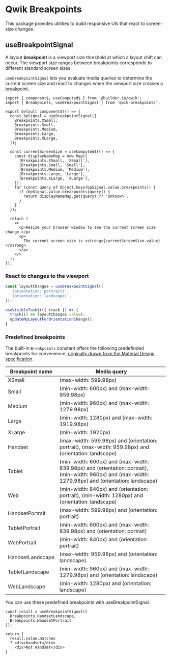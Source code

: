 # Qwik Breakpoints

This package provides utilities to build responsive UIs that react to screen-size changes.

## useBreakpointSignal

A layout **breakpoint** is a viewport size threshold at which a layout shift can occur. The viewport size ranges between breakpoints corresponde to different standard screen sizes.

`useBreakpointSignal` lets you evaluate media queries to determine the current screen size and react to changes when the viewport size crosses a breakpoint.

```tsx
import { component$, useComputed$ } from '@builder.io/qwik';
import { Breakpoints, useBreakpointSignal } from 'qwik-breakpoints';

export default component$(() => {
  const bpSignal = useBreakpointSignal([
    Breakpoints.XSmall,
    Breakpoints.Small,
    Breakpoints.Medium,
    Breakpoints.Large,
    Breakpoints.XLarge,
  ]);

  const currentScreenSize = useComputed$(() => {
    const displayNameMap = new Map([
      [Breakpoints.XSmall, 'XSmall'],
      [Breakpoints.Small, 'Small'],
      [Breakpoints.Medium, 'Medium'],
      [Breakpoints.Large, 'Large'],
      [Breakpoints.XLarge, 'XLarge'],
    ]);
    for (const query of Object.keys(bpSignal.value.breakpoints)) {
      if (bpSignal.value.breakpoints[query]) {
        return displayNameMap.get(query) ?? 'Unknown';
      }
    }
  });

  return (
    <>
      <p>Resize your browser window to see the current screen size change.</p>
      <p>
        The current screen size is <strong>{currentScreenSize.value}</strong>
      </p>
    </>
  );
});
```

### React to changes to the viewport

```ts
const layoutChanges = useBreakpointSignal([
  '(orientation: portrait)',
  '(orientation: landscape)',
]);

useVisibleTask$(({ track }) => {
  track(() => layoutChanges.value);
  updateMyLayoutForOrientationChange();
}
```

### Predefined breakpoints

The built-in `Breakpoints` constant offers the following predefinded breakpoints for convenience, [originally drawn from the Material Design specification](https://material.io/archive/guidelines/layout/responsive-ui.html).

| Breakpoint name  | Media query                                                                                                                                          |
| ---------------- | ---------------------------------------------------------------------------------------------------------------------------------------------------- |
| XSmall           | (max-width: 599.98px)                                                                                                                                |
| Small            | (min-width: 600px) and (max-width: 959.98px)                                                                                                         |
| Medium           | (min-width: 960px) and (max-width: 1279.98px)                                                                                                        |
| Large            | (min-width: 1280px) and (max-width: 1919.98px)                                                                                                       |
| XLarge           | (min-width: 1920px)                                                                                                                                  |
| Handset          | (max-width: 599.98px) and (orientation: portrait), (max-width: 959.98px) and (orientation: landscape)                                                |
| Tablet           | (min-width: 600px) and (max-width: 839.98px) and (orientation: portrait), (min-width: 960px) and (max-width: 1279.98px) and (orientation: landscape) |
| Web              | (min-width: 840px) and (orientation: portrait), (min-width: 1280px) and (orientation: landscape)                                                     |
| HandsetPortrait  | (max-width: 599.98px) and (orientation: portrait)                                                                                                    |
| TabletPortrait   | (min-width: 600px) and (max-width: 839.98px) and (orientation: portrait)                                                                             |
| WebPortrait      | (min-width: 840px) and (orientation: portrait)                                                                                                       |
| HandsetLandscape | (max-width: 959.98px) and (orientation: landscape)                                                                                                   |
| TabletLandscape  | (min-width: 960px) and (max-width: 1279.98px) and (orientation: landscape)                                                                           |
| WebLandscape     | (min-width: 1280px) and (orientation: landscape)                                                                                                     |

You can use these predefined breakpoints with useBreakpointSignal.

```tsx
const result = useBreakpointSignal([
  Breakpoints.HandsetLandscape,
  Breakpoints.HandsetPortrait
]);

return {
  result.value.matches
  ? <div>Handset</div>
  : <div>Not Handset</div>
}
```
